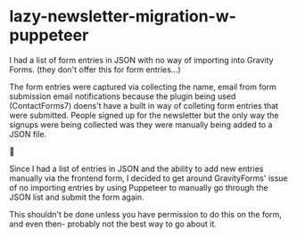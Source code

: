 # lazy-newsletter-migration-w-puppeteer

I had a list of form entries in JSON with no way of importing into Gravity Forms. (they don't offer this for form entries...)

The form entries were captured via collecting the name, email from form submission email notifications because the plugin being used (ContactForms7) doens't have a built in way of 
colleting form entries that were submitted. People signed up for the newsletter but the only way the signups were being collected was they were manually being added to a JSON file. 

🫤

Since I had a list of entries in JSON and the ability to add new entries manually via the frontend form, I decided to get around GravityForms' issue of no importing entries by 
using Puppeteer to manually go through the JSON list and submit the form again. 

This shouldn't be done unless you have permission to do this on the form, and even then- probably 
not the best way to go about it. 

